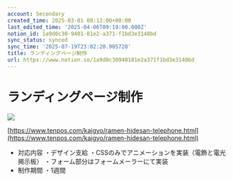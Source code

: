 ```yaml
---
account: Secondary
created_time: 2025-03-01 08:13:00+00:00
last_edited_time: '2025-04-06T09:19:00.000Z'
notion_id: 1a9d0c30-9401-81e2-a371-f1bd3e3140bd
sync_status: synced
sync_time: '2025-07-19T23:02:20.905728'
title: ランディングページ制作
url: https://www.notion.so/1a9d0c30940181e2a371f1bd3e3140bd
---
```


# ランディングページ制作

![](https://prod-files-secure.s3.us-west-2.amazonaws.com/d58fe38c-a9d4-4466-aed9-85604b7b2c6d/f6982725-db3e-4459-94a8-a5d30292bcf7/4376b91f5572d093fba735be7b91ff4a.gif?X-Amz-Algorithm=AWS4-HMAC-SHA256&X-Amz-Content-Sha256=UNSIGNED-PAYLOAD&X-Amz-Credential=ASIAZI2LB466WN6QHPGY%2F20250719%2Fus-west-2%2Fs3%2Faws4_request&X-Amz-Date=20250719T140221Z&X-Amz-Expires=3600&X-Amz-Security-Token=IQoJb3JpZ2luX2VjEI7%2F%2F%2F%2F%2F%2F%2F%2F%2F%2FwEaCXVzLXdlc3QtMiJGMEQCIGhH35%2FhyXygekpC1y6ktp3PcgVkE30hLqd5ISWvostLAiBrqbAd6H6eaY1gNMG%2FccyS7oTIYGN8hAxSxN4tA014qiqIBAim%2F%2F%2F%2F%2F%2F%2F%2F%2F%2F8BEAAaDDYzNzQyMzE4MzgwNSIMtgRLgsBgz0k%2Blwn0KtwD2eOIGJKzHkfRuznLeHaky%2FIhL6%2BcMMkSb%2F%2BVWvBI26iJcjGRhbWmH7wBfmvB8bJ1MiyAaoNnTlK%2FLetmmCirqdFlZag9b2aI9KtUMWNeU6Nb7yrA3UhOJzijBjm4JdVGBbZxhIVsT2PdUW7AvlXrx6QIEXo514HiLNQfWiPITZqj%2FhzXB1z3yjQ6s7z3CsBn4HZWTDvdbYfNvs6ha3v0ECdbe3tK90cbWIYZXp4w3AZIj6eZY9A2IuVyNc6XqcfFlMfOKYyNDKJhPB%2Bo53ln88NbmM1kv7QA2A%2FG3UgO%2FzW6Jow47Xkt%2Bc5c0mJVBTSBRppSE3wEwQHaKWqD6Am8As4DdYGdIBK3Yw5POOcfI7Ut2BBPobh2rmk3vTvAkaM1QV3FzksPtPiTR0mOEpecYRXfkVALqrAuwmIK7agn4kBCGfenpnOs5QKdPeAwrhTJV1qr4%2Bz5xJEsXZmofZ6uHuLck9kdativNmcYY2Vczr0xKdeOijHDqDrEl7MFw5VqjU1FPMl50TiVb%2B09f1tWL5s2SGuaW8lX9qYe0I2z3xm2i3HwpWFI6LO0tVH17FrsNh5X4Zs3mu9VPcZ7lBdx35g0f%2FRi%2FA7UUN7A8F7ZzC5z4QrhcLg5O0NlvLUwhrjuwwY6pgEQEgwlOLaWKATmAG3suipbwGIusgG6hWEAg62OGHbfqwwzTss5uMUAPWgPyAU3Q%2BwgVl6gXDUW8fi8BNLgREIiV0P0BYLQkk7fui4PUntU1Uq2jr5llTaaGtTOu3qVGW2Z3JXtKqMBD41U9GHjHTt%2BrbdPhjgBXAsUIv73%2BRbPTEScpaA6b7emg8rS6uR3Wi7FMZAhb5Q4rOx0vZZH37yIQEFXCMhm&X-Amz-Signature=24daa65fb6d4d6afb1a36441772b44e1da6755e2167b28986b4af5615b524f29&X-Amz-SignedHeaders=host&x-amz-checksum-mode=ENABLED&x-id=GetObject)

[https://www.tenpos.com/kaigyo/ramen-hidesan-telephone.html](https://www.tenpos.com/kaigyo/ramen-hidesan-telephone.html)

- 対応内容
・デザイン支給
・CSSのみでアニメーションを実装（電飾と電光掲示板）
・フォーム部分はフォームメーラーにて実装
- 制作期間
・1週間

